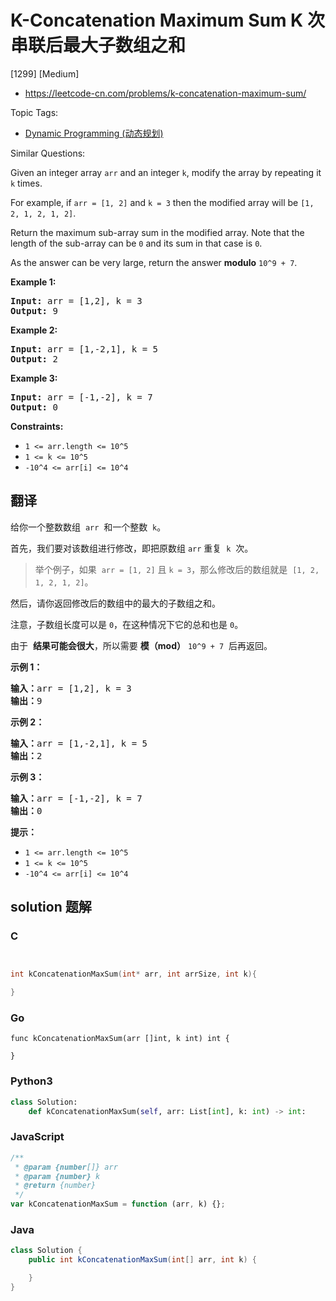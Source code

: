 # K-Concatenation Maximum Sum K 次串联后最大子数组之和

[1299] [Medium]

- https://leetcode-cn.com/problems/k-concatenation-maximum-sum/

Topic Tags:

- [Dynamic Programming (动态规划)](https://leetcode-cn.com/tag/dynamic-programming/)

Similar Questions:

Given an integer array `arr` and an integer `k`, modify the array by repeating it `k` times.

For example, if `arr = [1, 2]` and `k = 3` then the modified array will be `[1, 2, 1, 2, 1, 2]`.

Return the maximum sub-array sum in the modified array. Note that the length of the sub-array can be `0` and its sum in that case is `0`.

As the answer can be very large, return the answer **modulo** `10^9 + 7`.

**Example 1:**

<pre><strong>Input:</strong> arr = [1,2], k = 3
<strong>Output:</strong> 9
</pre>

**Example 2:**

<pre><strong>Input:</strong> arr = [1,-2,1], k = 5
<strong>Output:</strong> 2
</pre>

**Example 3:**

<pre><strong>Input:</strong> arr = [-1,-2], k = 7
<strong>Output:</strong> 0
</pre>

**Constraints:**

- `1 <= arr.length <= 10^5`
- `1 <= k <= 10^5`
- `-10^4 <= arr[i] <= 10^4`

## 翻译

给你一个整数数组  `arr`  和一个整数  `k`。

首先，我们要对该数组进行修改，即把原数组 `arr` 重复  `k`  次。

> 举个例子，如果  `arr = [1, 2]` 且 `k = 3`，那么修改后的数组就是  `[1, 2, 1, 2, 1, 2]`。

然后，请你返回修改后的数组中的最大的子数组之和。

注意，子数组长度可以是 `0`，在这种情况下它的总和也是 `0`。

由于  **结果可能会很大**，所以需要 **模（mod）** `10^9 + 7`  后再返回。

**示例 1：**

<pre><strong>输入：</strong>arr = [1,2], k = 3
<strong>输出：</strong>9
</pre>

**示例 2：**

<pre><strong>输入：</strong>arr = [1,-2,1], k = 5
<strong>输出：</strong>2
</pre>

**示例 3：**

<pre><strong>输入：</strong>arr = [-1,-2], k = 7
<strong>输出：</strong>0
</pre>

**提示：**

- `1 <= arr.length <= 10^5`
- `1 <= k <= 10^5`
- `-10^4 <= arr[i] <= 10^4`

## solution 题解

### C

```c


int kConcatenationMaxSum(int* arr, int arrSize, int k){

}


```

### Go

```golang
func kConcatenationMaxSum(arr []int, k int) int {

}
```

### Python3

```python
class Solution:
    def kConcatenationMaxSum(self, arr: List[int], k: int) -> int:

```

### JavaScript

```javascript
/**
 * @param {number[]} arr
 * @param {number} k
 * @return {number}
 */
var kConcatenationMaxSum = function (arr, k) {};
```

### Java

```java
class Solution {
    public int kConcatenationMaxSum(int[] arr, int k) {

    }
}
```
